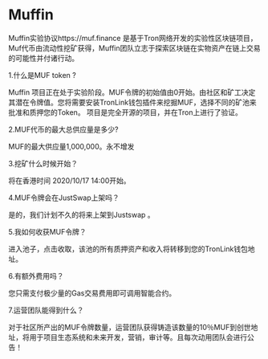 # Muffin
Muffin实验协议https://muf.finance 是基于Tron网络开发的实验性区块链项目，Muf代币由流动性挖矿获得，Muffin团队立志于探索区块链在实物资产在链上交易的可能性并付诸行动。

1.什么是MUF token ?

Muffin 项目正在处于实验阶段。MUF令牌的初始值由0开始。由社区和矿工决定其潜在令牌值。您将需要安装TronLink钱包插件来挖掘MUF，选择不同的矿池来批准和质押您的Token。
项目是完全开源的项目，并在Tron上进行了验证。

2.MUF代币的最大总供应量是多少?

MUF的最大供应量1,000,000。永不增发

3.挖矿什么时候开始？

将在香港时间 2020/10/17 14:00开始。

4.MUF令牌会在JustSwap上架吗？

是的，我们计划不久的将来上架到Justswap 。

5.我如何收获MUF令牌？

进入池子，点击收取，该池的所有质押资产和收入将转移到您的TronLink钱包地址。

6.有额外费用吗？

您只需支付极少量的Gas交易费用即可调用智能合约。

7.运营团队能得到什么？

对于社区所产出的MUF令牌数量，运营团队获得铸造该数量的10％MUF到创世地址，将用于项目生态系统和未来开发，营销，审计等。且每次动用团队会进行公告！

